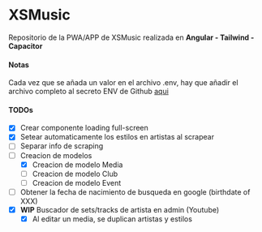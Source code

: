 # XSMusic

Repositorio de la PWA/APP de XSMusic realizada en **Angular - Tailwind - Capacitor**

####  Notas
Cada vez que se añada un valor en el archivo .env, hay que añadir el archivo completo al secreto ENV de Github [aqui](https://github.com/josexs/xsmusic-app/settings/secrets/actions)


#### TODOs
- [X] Crear componente loading full-screen
- [X] Setear automaticamente los estilos en artistas al scrapear
- [ ] Separar info de scraping
- [ ] Creacion de modelos
  - [X] Creacion de modelo Media
  - [ ] Creacion de modelo Club
  - [ ] Creacion de modelo Event
- [ ] Obtener la fecha de nacimiento de busqueda en google (birthdate of XXX)
- [X] **WIP** Buscador de sets/tracks de artista en admin (Youtube)
  - [X] Al editar un media, se duplican artistas y estilos
